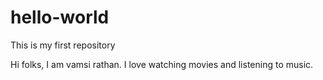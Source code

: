 # hello-world
This is my first repository

Hi folks,
I am vamsi rathan. I love watching movies and listening to music.
